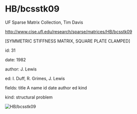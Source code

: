 # HB/bcsstk09

 UF Sparse Matrix Collection, Tim Davis

 http://www.cise.ufl.edu/research/sparse/matrices/HB/bcsstk09

 [SYMMETRIC STIFFNESS MATRIX, SQUARE PLATE CLAMPED]

 id: 31

 date: 1982

 author: J. Lewis

 ed: I. Duff, R. Grimes, J. Lewis

 fields: title A name id date author ed kind

 kind: structural problem

![HB/bcsstk09](http://yifanhu.net/GALLERY/GRAPHS/GIF_SMALL/HB@bcsstk09.gif)
